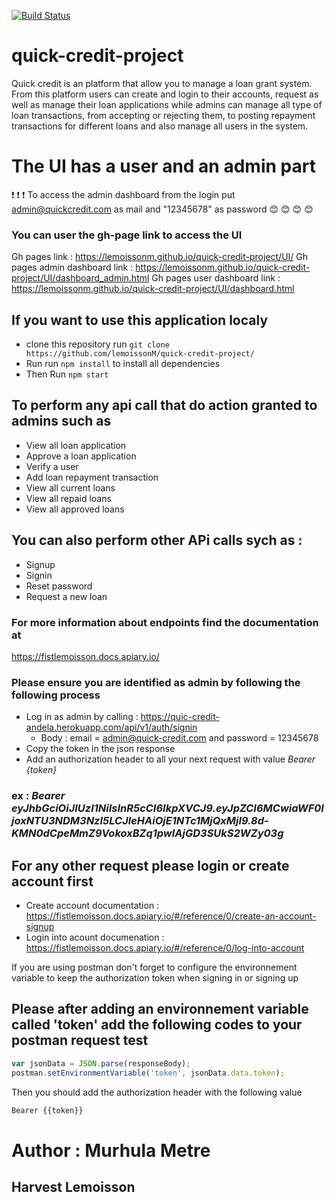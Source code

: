 [![Build Status](https://travis-ci.org/lemoissonM/quick-credit-project.svg?branch=develop)](https://travis-ci.org/lemoissonM/quick-credit-project)

# quick-credit-project
Quick credit is an platform that allow you to manage a loan grant system. From this platform users can create and login to their accounts, request as well as manage their loan applications while admins can manage all type of loan transactions, from accepting or rejecting them, to posting repayment transactions for different loans and also manage all users in the system.

# The UI has a user and an admin part 

:exclamation: :exclamation: :exclamation: To access the admin dashboard from the login put admin@quickcredit.com as mail and "12345678" as password
:blush: :blush: :blush: :blush:

### You can user the gh-page link to access the UI
Gh pages link : https://lemoissonm.github.io/quick-credit-project/UI/
Gh pages admin dashboard link : https://lemoissonm.github.io/quick-credit-project/UI/dashboard_admin.html
Gh pages user dashboard link : https://lemoissonm.github.io/quick-credit-project/UI/dashboard.html

## If you want to use this application localy
* clone this repository 
run ` git clone https://github.com/lemoissonM/quick-credit-project/ `
* Run run `npm install` to install all dependencies 
* Then Run `npm start` 


## To perform any api call that do action granted to admins such as 
* View all loan application 
* Approve a loan application 
* Verify a user 
* Add loan repayment transaction 
* View all current loans
* View all repaid loans
* View all approved loans 

## You can also perform other APi calls sych as :
* Signup 
* Signin 
* Reset password 
* Request a new loan

### For more information about endpoints find the documentation at
https://fistlemoisson.docs.apiary.io/

### Please ensure you are identified as admin by following the following process 
* Log in as admin by calling : https://quic-credit-andela.herokuapp.com/api/v1/auth/signin 
  * Body : email = admin@quick-credit.com and password = 12345678
* Copy the token in the json response 
* Add an authorization header to all your next request with value *Bearer {token}*
### ex : *Bearer eyJhbGciOiJIUzI1NiIsInR5cCI6IkpXVCJ9.eyJpZCI6MCwiaWF0IjoxNTU3NDM3NzI5LCJleHAiOjE1NTc1MjQxMjl9.8d-KMN0dCpeMmZ9VokoxBZq1pwIAjGD3SUkS2WZy03g*

## For any other request please login or create account first 
* Create account documentation : https://fistlemoisson.docs.apiary.io/#/reference/0/create-an-account-signup
* Login into acount documenation : https://fistlemoisson.docs.apiary.io/#/reference/0/log-into-account

If you are using postman don't forget to configure the environnement variable to keep the authorization token when signing in or signing up 
## Please after adding an environnement variable called 'token' add the following codes to your postman request test
```javascript
var jsonData = JSON.parse(responseBody);
postman.setEnvironmentVariable('token', jsonData.data.token);
```
Then you should add the authorization header with the following value 
```javascript
Bearer {{token}}
```

# Author : Murhula Metre 
## Harvest Lemoisson
